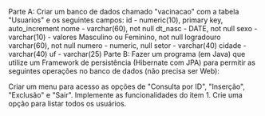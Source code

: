 Parte A: Criar um banco de dados chamado "vacinacao" com a tabela "Usuarios" e os seguintes campos:
id - numeric(10), primary key, auto_increment
nome - varchar(60), not null
dt_nasc - DATE, not null
sexo - varchar(10) - valores Masculino ou Feminino, not null
logradouro varchar(60), not null
numero - numeric, null
setor - varchar(40)
cidade - varchar(40)
uf - varchar(25)
Parte B: Fazer um programa (em Java) que utilize um Framework de persistência (Hibernate com JPA) para permitir as seguintes operações no banco de dados (não precisa ser Web):

Criar um menu para acesso as opções de "Consulta por ID", "Inserção", "Exclusão" e "Sair".
Implemente as funcionalidades do item 1.
Crie uma opção para listar todos os usuários.
